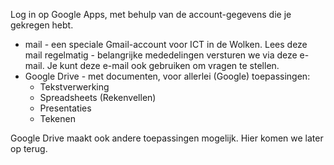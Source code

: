 Log in op Google Apps, met behulp van de account-gegevens die je gekregen hebt.

* mail - een speciale Gmail-account voor ICT in de Wolken. Lees deze mail regelmatig - belangrijke mededelingen versturen we via deze e-mail. Je kunt deze e-mail ook gebruiken om vragen te stellen.
* Google Drive - met documenten, voor allerlei (Google) toepassingen:
     * Tekstverwerking
     * Spreadsheets (Rekenvellen)
     * Presentaties
     * Tekenen

Google Drive maakt ook andere toepassingen mogelijk. Hier komen we later op terug.